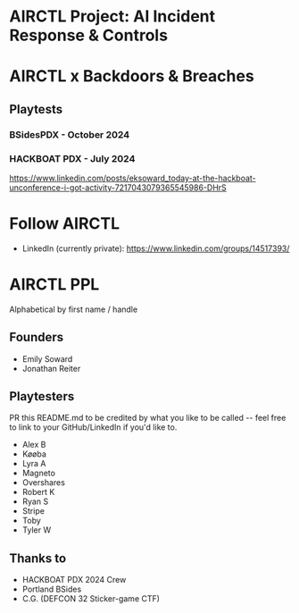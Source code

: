 # AIRCTL Project: AI Incident Response & Controls



# AIRCTL x Backdoors & Breaches

## Playtests

### BSidesPDX - October 2024
### HACKBOAT PDX - July 2024
https://www.linkedin.com/posts/eksoward_today-at-the-hackboat-unconference-i-got-activity-7217043079365545986-DHrS



# Follow AIRCTL
- LinkedIn (currently private): https://www.linkedin.com/groups/14517393/

# AIRCTL PPL 
Alphabetical by first name / handle

## Founders
- Emily Soward
- Jonathan Reiter

## Playtesters
PR this README.md to be credited by what you like to be called -- feel free to link to your GitHub/LinkedIn if you'd like to.

- Alex B
- Køøba
- Lyra A
- Magneto
- Overshares
- Robert K 
- Ryan S
- Stripe
- Toby
- Tyler W

## Thanks to
- HACKBOAT PDX 2024 Crew
- Portland BSides
- C.G. (DEFCON 32 Sticker-game CTF)

